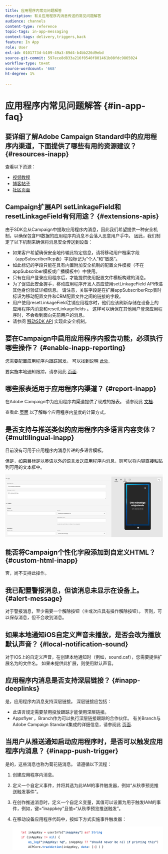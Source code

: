 ```yaml
---
title: 应用程序内常见问题解答
description: 有关应用程序内消息传送的常见问题解答
audience: channels
content-type: reference
topic-tags: in-app-messaging
context-tags: delivery,triggers,back
feature: In App
role: User
exl-id: 0101773d-b109-49a3-89d4-b4bb226d9ebd
source-git-commit: 597ece8d833a216f0540f801461b08fdc9865024
workflow-type: tm+mt
source-wordcount: '668'
ht-degree: 1%

---
```


# 应用程序内常见问题解答 {#in-app-faq}

## 要详细了解Adobe Campaign Standard中的应用程序内渠道，下面提供了哪些有用的资源建议？ {#resources-inapp}

查看以下资源：

* [视频教程](https://experienceleague.adobe.com/docs/campaign-standard-learn/tutorials/communication-channels/mobile/in-app/in-app-message-overview.html)
* [博客帖子](https://theblog.adobe.com/get-more-out-of-the-new-in-app-message-channel-from-adobe-campaign/)
* [社区页面](https://experienceleaguecommunities.adobe.com/t5/adobe-campaign-standard/ct-p/adobe-campaign-standard-community)

## Campaign扩展API setLinkageField和resetLinkageField有何用途？ {#extensions-apis}

由于SDK会从Campaign中提取应用程序内消息，因此我们希望提供一种安全机制，以确保包含PII数据的应用程序内消息不会落入恶意用户手中。 因此，我们制定了以下机制来确保将消息安全传送到设备：

* 如果客户希望确保安全地传输此特定信息，请将移动用户档案字段（appSubscriberRcp表）字段标记为“个人”和“敏感”。
* 如此标记的字段只能在具有内置附加安全机制的配置文件模板（不在appSubscriber模板或广播模板中）中使用。
* 只有在用户登录应用程序后，才能提供使用配置文件模板构建的消息。
* 为了促进此安全握手，移动应用程序开发人员应使用setLinkageField API传递其他身份验证详细信息。 请注意，关联字段是在扩展appSubscriberRcp表时标识为移动配置文件和CRM配置文件之间的链接的字段。
* 用户使用resetLinkageField注销应用程序时，他们应该刷新存储在设备上的应用程序内消息和resetLinkagefields 。 这样可以确保在其他用户登录应用程序时，不会看到面向先前用户的消息。
* 请参阅 [移动SDK API](https://developer.adobe.com/client-sdks/documentation/adobe-campaign-standard/api-reference/) 实现此安全机制。

## 要在Campaign中启用应用程序内报告功能，必须执行哪些操作？ {#enable-inapp-reporting}

您需要配置应用程序内跟踪回发。 可以找到说明 [此处](../../administration/using/configuring-rules-launch.md#inapp-tracking-postback).

要实施本地通知跟踪，请参阅此 [页面](../../administration/using/local-tracking.md).

## 哪些报表适用于应用程序内渠道？ {#report-inapp}

在Adobe Campaign中为应用程序内渠道提供了现成的报表。 请参阅此 [文档](../../reporting/using/in-app-report.md).

查看此 [页面](../../reporting/using/indicator-calculation.md#in-app-delivery) 以了解每个应用程序内量度的计算方式。

## 是否支持与推送类似的应用程序内多语言内容变体？ {#multilingual-inapp}

目前没有可用于应用程序内消息传递的多语言模板。

但是，如果目标是以英语以外的语言发送应用程序内消息，则可以将内容直接粘贴到可用的文本框中。

![](assets/faq_inapp.png)

## 能否将Campaign个性化字段添加到自定义HTML？ {#custom-html-inapp}

否，尚不支持此操作。

## 我已配置警报消息，但该消息未显示在设备上。 {#alert-message}

对于警报消息，至少需要一个解除按钮（主或次应具有操作解除按钮）。 否则，可以保存消息，但不会收到消息。

## 如果本地通知iOS自定义声音未播放，是否会改为播放默认声音？ {#local-notification-sound}

对于iOS上的自定义声音，在创建本地通知时（例如，sound.caf），您需要提供扩展名为的文件名。 如果未提供此扩展，则使用默认声音。

## 应用程序内消息是否支持深层链接？ {#inapp-deeplinks}

是，应用程序内消息支持深层链接。 深层链接应包括：

* 此语言规定需要禁用投放跟踪才能使用深层链接。
* Appsflyer ，Branch作为可以执行深层链接跟踪的合作伙伴。 有关Branch与Adobe Campaign Standard集成的详细信息，请参阅此 [页面](https://help.branch.io/using-branch/docs/adobe-campaign-standard-1).

## 当用户从推送通知启动应用程序时，是否可以触发应用程序内消息？ {#inapp-push-trigger}

是的，这些消息也称为菊花链消息。 请遵循以下流程：

1. 创建应用程序内消息。

1. 定义一个自定义事件，并将其选为此IAM的事件触发器，例如“从秋季预览推送触发事件”。

1. 在创作推送消息时，定义一个自定义变量，其值可以设置为用于触发IAM的事件，例如，键=“inappkey”且值=“从秋季预览推送触发”。

1. 在移动设备应用程序代码中，按如下方式实施事件触发器：

   ![](assets/faq_inapp_2.png)
